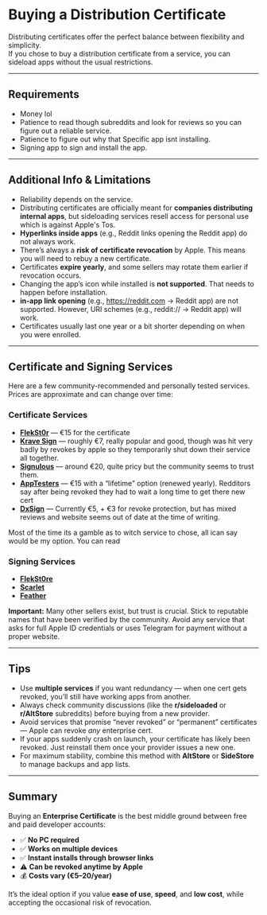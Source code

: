# Buying a Distribution Certificate

Distributing certificates offer the perfect balance between flexibility and simplicity.  
If you chose to buy a distribution certificate from a service, you can sideload apps without the usual restrictions.

---

## Requirements
- Money lol
- Patience to read though subreddits and look for reviews so you can figure out a reliable service.
- Patience to figure out why that Specific app isnt installing.
- Signing app to sign and install the app.

---

## Additional Info & Limitations
- Reliability depends on the service.
- Distributing certificates are officially meant for **companies distributing internal apps**, but sideloading services resell access for personal use which is against Apple's Tos.    
- **Hyperlinks inside apps** (e.g., Reddit links opening the Reddit app) do not always work.  
- There’s always a **risk of certificate revocation** by Apple. This means you will need to rebuy a new certificate. 
- Certificates **expire yearly**, and some sellers may rotate them earlier if revocation occurs.  
- Changing the app’s icon while installed is **not supported**. That needs to happen before installation.
- **in-app link opening** (e.g., https://reddit.com → Reddit app) are not supported. However, URI schemes (e.g., reddit:// → Reddit app) will work.
- Certificates usually last one year or a bit shorter depending on when you were enrolled.

---

## Certificate and Signing Services

Here are a few community-recommended and personally tested services. Prices are approximate and can change over time:

### Certificate Services

- **[FlekSt0r](https://flekst0re.com/)** — €15 for the certificate 
- **[Krave Sign](https://kravesign.com/)** — roughly €7, really popular and good, though was hit very badly by revokes by apple so they temporarily shut down their service all together.  
- **[Signulous](https://signulous.com/)** — around €20, quite pricy but the community seems to trust them.  
- **[AppTesters](https://apptesters.org/)** — €15 with a “lifetime” option (renewed yearly). Redditors say after being revoked they had to wait a long time to get there new cert 
- **[DxSign](https://dxsign.cc)** — Currently €5, + €3 for revoke protection, but has mixed reviews and website seems out of date at the time of writing. 
 
Most of the time its a gamble as to witch service to chose, all ican say would be my option. You can read 

### Signing Services

- [**FlekSt0re**](https://flekst0re.com/)
- [**Scarlet**](https://usescarlet.com/)
- [**Feather**](https://featherapp.dev/)


**Important:** Many other sellers exist, but trust is crucial. Stick to reputable names that have been verified by the community. Avoid any service that asks for full Apple ID credentials or uses Telegram for payment without a proper website.

---

## Tips
- Use **multiple services** if you want redundancy — when one cert gets revoked, you’ll still have working apps from another.  
- Always check community discussions (like the **r/sideloaded** or **r/AltStore** subreddits) before buying from a new provider.  
- Avoid services that promise “never revoked” or “permanent” certificates — Apple can revoke *any* enterprise cert.  
- If your apps suddenly crash on launch, your certificate has likely been revoked. Just reinstall them once your provider issues a new one.  
- For maximum stability, combine this method with **AltStore** or **SideStore** to manage backups and app lists.

---

## Summary
Buying an **Enterprise Certificate** is the best middle ground between free and paid developer accounts:

- ✅ **No PC required**  
- ✅ **Works on multiple devices**  
- ✅ **Instant installs through browser links**  
- ⚠️ **Can be revoked anytime by Apple**  
- 💰 **Costs vary (€5–20/year)**  

It’s the ideal option if you value **ease of use**, **speed**, and **low cost**, while accepting the occasional risk of revocation.
